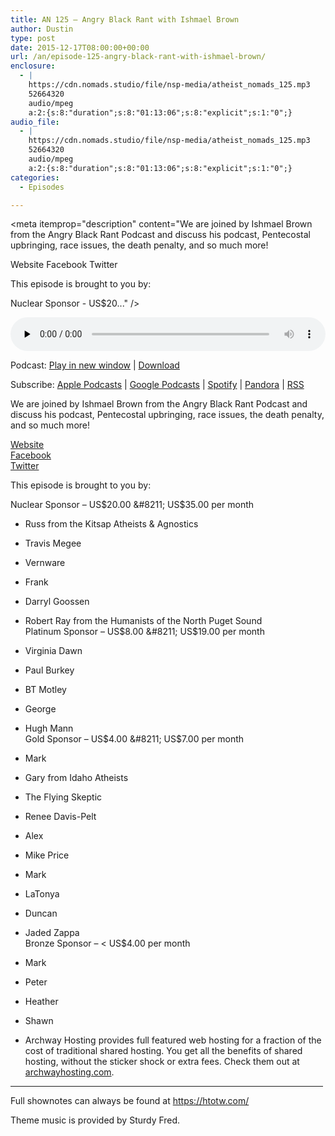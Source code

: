 ```yaml
---
title: AN 125 – Angry Black Rant with Ishmael Brown
author: Dustin
type: post
date: 2015-12-17T08:00:00+00:00
url: /an/episode-125-angry-black-rant-with-ishmael-brown/
enclosure:
  - |
    https://cdn.nomads.studio/file/nsp-media/atheist_nomads_125.mp3
    52664320
    audio/mpeg
    a:2:{s:8:"duration";s:8:"01:13:06";s:8:"explicit";s:1:"0";}
audio_file:
  - |
    https://cdn.nomads.studio/file/nsp-media/atheist_nomads_125.mp3
    52664320
    audio/mpeg
    a:2:{s:8:"duration";s:8:"01:13:06";s:8:"explicit";s:1:"0";}
categories:
  - Episodes

---
```

<div itemscope itemtype="http://schema.org/AudioObject">
  <meta itemprop="name" content="Episode 125 &#8211; Angry Black Rant with Ishmael Brown" />
  
  <meta itemprop="uploadDate" content="2015-12-17T01:00:00-07:00" />
  
  <meta itemprop="encodingFormat" content="audio/mpeg" />
  
  <meta itemprop="duration" content="PT1H13M06S" />
  
  <meta itemprop="description" content="We are joined by Ishmael Brown from the Angry Black Rant Podcast and discuss his podcast, Pentecostal upbringing, race issues, the death penalty, and so much more!

Website
Facebook
Twitter

This episode is brought to you by:

Nuclear Sponsor - US$20..." />
  
  <meta itemprop="contentUrl" content="https://dts.podtrac.com/redirect.mp3/cdn.nomads.studio/file/nsp-media/atheist_nomads_125.mp3" />
  
  <meta itemprop="contentSize" content="50.2" />
  </p> 
  
  <div class="powerpress_player" id="powerpress_player_8382">
    <audio class="wp-audio-shortcode" id="audio-5111-126" preload="none" style="width: 100%;" controls="controls"><source type="audio/mpeg" src="https://dts.podtrac.com/redirect.mp3/cdn.nomads.studio/file/nsp-media/atheist_nomads_125.mp3?_=126" /><a href="https://dts.podtrac.com/redirect.mp3/cdn.nomads.studio/file/nsp-media/atheist_nomads_125.mp3">https://dts.podtrac.com/redirect.mp3/cdn.nomads.studio/file/nsp-media/atheist_nomads_125.mp3</a></audio>
  </div>
</div>

<p class="powerpress_links powerpress_links_mp3">
  Podcast: <a href="https://dts.podtrac.com/redirect.mp3/cdn.nomads.studio/file/nsp-media/atheist_nomads_125.mp3" class="powerpress_link_pinw" target="_blank" title="Play in new window" onclick="return powerpress_pinw('https://htotw.com/?powerpress_pinw=5111-podcast');" rel="nofollow">Play in new window</a> | <a href="https://dts.podtrac.com/redirect.mp3/cdn.nomads.studio/file/nsp-media/atheist_nomads_125.mp3" class="powerpress_link_d" title="Download" rel="nofollow" download="atheist_nomads_125.mp3">Download</a>
</p>

<p class="powerpress_links powerpress_subscribe_links">
  Subscribe: <a href="https://podcasts.apple.com/us/podcast/humanists-take-on-the-world/id530050098?mt=2&ls=1" class="powerpress_link_subscribe powerpress_link_subscribe_itunes" target="_blank" title="Subscribe on Apple Podcasts" rel="nofollow">Apple Podcasts</a> | <a href="https://www.google.com/podcasts?feed=aHR0cDovL2F0aGVpc3Rub21hZHMubGlic3luLmNvbS9yc3M%3D" class="powerpress_link_subscribe powerpress_link_subscribe_googleplay" target="_blank" title="Subscribe on Google Podcasts" rel="nofollow">Google Podcasts</a> | <a href="https://open.spotify.com/show/3LzK2xZGike6Tc1GEMtMbr?si=LieN9SNuTpq96smuaUsH8A" class="powerpress_link_subscribe powerpress_link_subscribe_spotify" target="_blank" title="Subscribe on Spotify" rel="nofollow">Spotify</a> | <a href="https://www.pandora.com/podcast/atheist-nomads/PC:10122?corr=62071012&part=ug" class="powerpress_link_subscribe powerpress_link_subscribe_pandora" target="_blank" title="Subscribe on Pandora" rel="nofollow">Pandora</a> | <a href="https://htotw.com/feed/podcast/" class="powerpress_link_subscribe powerpress_link_subscribe_rss" target="_blank" title="Subscribe via RSS" rel="nofollow">RSS</a>
</p>

We are joined by Ishmael Brown from the Angry Black Rant Podcast and discuss his podcast, Pentecostal upbringing, race issues, the death penalty, and so much more!

<a href="http://angryblackrant.com/" target="_blank" rel="noopener">Website</a>  
<a href="https://www.facebook.com/AngryBlackRant/" target="_blank" rel="noopener">Facebook</a>  
<a href="https://twitter.com/angryblackrant" target="_blank" rel="noopener">Twitter</a>

This episode is brought to you by:

Nuclear Sponsor &#8211; US$20.00 &#8211; US$35.00 per month  
* Russ from the Kitsap Atheists & Agnostics  
* Travis Megee  
* Vernware  
* Frank  
* Darryl Goossen  
* Robert Ray from the Humanists of the North Puget Sound  
Platinum Sponsor &#8211; US$8.00 &#8211; US$19.00 per month  
* Virginia Dawn  
* Paul Burkey  
* BT Motley  
* George  
* Hugh Mann  
Gold Sponsor &#8211; US$4.00 &#8211; US$7.00 per month  
* Mark  
* Gary from Idaho Atheists  
* The Flying Skeptic  
* Renee Davis-Pelt  
* Alex  
* Mike Price  
* Mark  
* LaTonya  
* Duncan  
* Jaded Zappa  
Bronze Sponsor &#8211; < US$4.00 per month  
* Mark  
* Peter  
* Heather  
* Shawn

* Archway Hosting provides full featured web hosting for a fraction of the cost of traditional shared hosting. You get all the benefits of shared hosting, without the sticker shock or extra fees. Check them out at <a href="http://archwayhosting.com/" target="_blank" rel="noopener">archwayhosting.com</a>.

<hr width="500" />

Full shownotes can always be found at <https://htotw.com/>  

Theme music is provided by Sturdy Fred.